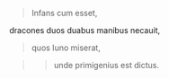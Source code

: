 > Infans cum esset,

dracones duos duabus manibus necauit,

> quos Iuno miserat,

>> unde primigenius est dictus.
